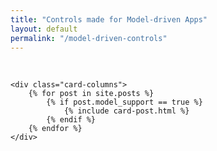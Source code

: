```yaml
---
title: "Controls made for Model-driven Apps"
layout: default
permalink: "/model-driven-controls"
---
```

<br/>
<section class="mt-4 mb-5">    
<div class="container-fluid">

    <div class="card-columns">        
        {% for post in site.posts %}
			{% if post.model_support == true %}
				{% include card-post.html %}
			{% endif %}
        {% endfor %}            
    </div>
	
</div>
    
</section>
